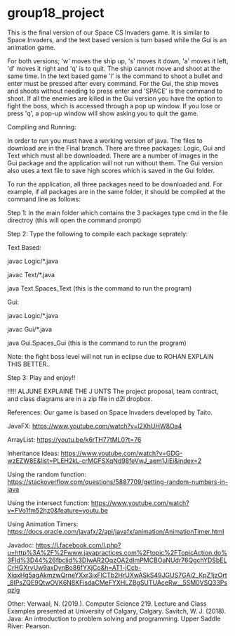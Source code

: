 # group18_project
This is the final version of our Space CS Invaders game. It is similar to Space Invaders, and the text based version is turn based while the Gui is an animation game. 

For both versions; 'w' moves the ship up, 's' moves it down, 'a' moves it left, 'd' moves it right and 'q' is to quit. The ship cannot move and shoot at the same time. In the text based game 'l' is the command to shoot a bullet and enter must be pressed after every command. For the Gui, the ship moves and shoots without needing to press enter and 'SPACE' is the command to shoot. If all the enemies are killed in the Gui version you have the option to fight the boss, which is accessed through a pop up window. If you lose or press 'q', a pop-up window will show asking you to quit the game.

Compiling and Running:

In order to run you must have a working version of java. The files to download are in the Final branch. There are three packages: Logic, Gui and Text which must all be downloaded. There are a number of images in the Gui package and the application will not run without them. The Gui version also uses a text file to save high scores which is saved in the Gui folder. 

To run the application, all three packages need to be downloaded and. For example, if all packages are in the same folder, it should be compiled at the command line as follows:

Step 1: In the main folder which contains the 3 packages type cmd in the file directroy (this will open the command prompt)

Step 2: 
Type the following to compile each package seprately:

Text Based:

javac Logic/*.java

javac Text/*.java

java Text.Spaces_Text (this is the command to run the program)


Gui:

javac Logic/*.java

javac Gui/*.java

java Gui.Spaces_Gui (this is the command to run the program)

Note: the fight boss level will not run in eclipse due to ROHAN EXPLAIN THIS BETTER.. 

Step 3:
Play and enjoy!! 

!!!!! ALJUNE EXPLAINE THE J UNTS 
The project proposal, team contract, and class diagrams are in a zip file in d2l dropbox.

References: Our game is based on Space Invaders developed by Taito. 

JavaFX: https://www.youtube.com/watch?v=l2XhUHW8Oa4

ArrayList: https://youtu.be/k6rTH77tML0?t=76

Inheritance Ideas: https://www.youtube.com/watch?v=GDG-wzEZW8E&list=PLEH2kL-crMGFSXqNd98feVwJ_aem1JiEi&index=2

Using the random function: https://stackoverflow.com/questions/5887709/getting-random-numbers-in-java

Using the intersect function: https://www.youtube.com/watch?v=FVo1fm52hz0&feature=youtu.be

Using Animation Timers: https://docs.oracle.com/javafx/2/api/javafx/animation/AnimationTimer.html

Javadoc: https://l.facebook.com/l.php?u=http%3A%2F%2Fwww.javapractices.com%2Ftopic%2FTopicAction.do%3FId%3D44%26fbclid%3DIwAR2OqzOA2dImPMCBOaNUdr76QgchYDSbELCrHGXrvUw9axDynBo86fYXjCo&h=AT1-jCcb-XiqxHg5agAkmzwQrneYXxr3ixFlCTb2HrUXwASkS49JGUS7GAi2_KpZ1jzOrt_8IPsZQE9QtwOVK6N8KFisdaCMeFYXHLZBgSUTUAceRw__5SM0VSQ33Psqzlg

Other: Verwaal, N. (2019.). Computer Science 219. Lecture and Class Examples presented at University of Calgary, Calgary. Savitch, W. J. (2018). Java: An introduction to problem solving and programming. Upper Saddle River: Pearson.
